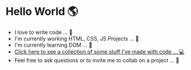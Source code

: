 # Hello World 🌎
* I love to write code ... 🥰 
* I'm currently working HTML, CSS, JS Projects ... 💼 
* I'm currently learning DOM ... 📖 
* [Click here to see a collection of some stuff I've made with code ... 💻](https://timothynegron.github.io/My-Projects/)
* Feel free to ask questions or to invite me to collab on a project ... 🤝
